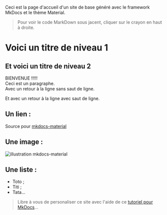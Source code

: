 Ceci est la page d'accueil d'un site de base généré avec le framework MkDocs et le thème Material.

> Pour voir le code MarkDown sous jacent, cliquer sur le crayon en haut à droite.

# Voici un titre de niveau 1
## Et voici un titre de niveau 2
BIENVENUE !!!!!<br>
Ceci est un paragraphe.  
Avec un retour à la ligne sans saut de ligne.

Et avec un retour à la ligne avec saut de ligne.

## Un lien :
Source pour [mkdocs-material](https://squidfunk.github.io/mkdocs-material/)

## Une image :
![illustration mkdocs-material](https://squidfunk.github.io/mkdocs-material/assets/images/illustration.png)

## Une liste :
- Toto ;
- Titi ;
- Tata...

> Libre à vous de personaliser ce site avec l'aide de ce [tutoriel pour MkDocs](https://github.com/ericECmorlaix/adn-Tutoriel_site_web)...

